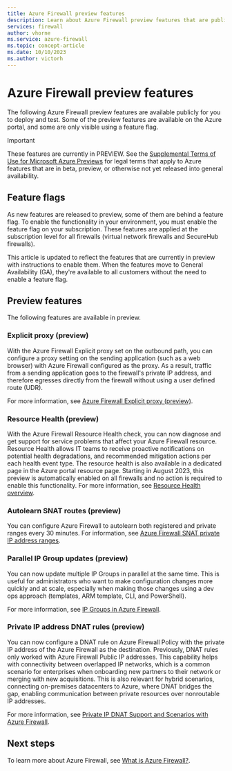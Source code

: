 ```yaml
---
title: Azure Firewall preview features
description: Learn about Azure Firewall preview features that are publicly available now.
services: firewall
author: vhorne
ms.service: azure-firewall
ms.topic: concept-article
ms.date: 10/10/2023
ms.author: victorh
---
```


# Azure Firewall preview features

The following Azure Firewall preview features are available publicly for you to deploy and test. Some of the preview features are available on the Azure portal, and some are only visible using a feature flag.

> [!IMPORTANT]
> These features are currently in PREVIEW.
> See the [Supplemental Terms of Use for Microsoft Azure Previews](https://azure.microsoft.com/support/legal/preview-supplemental-terms/) for legal terms that apply to Azure features that are in beta, preview, or otherwise not yet released into general availability.

## Feature flags

As new features are released to preview, some of them are behind a feature flag. To enable the functionality in your environment, you must enable the feature flag on your subscription. These features are applied at the subscription level for all firewalls (virtual network firewalls and SecureHub firewalls).  

This article is updated to reflect the features that are currently in preview with instructions to enable them. When the features move to General Availability (GA), they're available to all customers without the need to enable a feature flag. 

## Preview features

The following features are available in preview.

### Explicit proxy (preview)

With the Azure Firewall Explicit proxy set on the outbound path, you can configure a proxy setting on the sending application (such as a web browser) with Azure Firewall configured as the proxy. As a result, traffic from a sending application goes to the firewall's private IP address, and therefore egresses directly from the firewall without using a user defined route (UDR).

For more information, see [Azure Firewall Explicit proxy (preview)](explicit-proxy.md).

### Resource Health (preview)

With the Azure Firewall Resource Health check, you can now diagnose and get support for service problems that affect your Azure Firewall resource. Resource Health allows IT teams to receive proactive notifications on potential health degradations, and recommended mitigation actions per each health event type.  The resource health is also available in a dedicated page in the Azure portal resource page.
Starting in August 2023, this preview is automatically enabled on all firewalls and no action is required to enable this functionality.
For more information, see [Resource Health overview](/azure/service-health/resource-health-overview).

### Autolearn SNAT routes (preview)

You can configure Azure Firewall to autolearn both registered and private ranges every 30 minutes. For information, see [Azure Firewall SNAT private IP address ranges](snat-private-range.md#auto-learn-snat-routes-preview).

### Parallel IP Group updates (preview)

You can now update multiple IP Groups in parallel at the same time. This is useful for administrators who want to make configuration changes more quickly and at scale, especially when making those changes using a dev ops approach (templates, ARM template, CLI, and PowerShell).

For more information, see [IP Groups in Azure Firewall](ip-groups.md#parallel-ip-group-updates-preview).

### Private IP address DNAT rules (preview)

You can now configure a DNAT rule on Azure Firewall Policy with the private IP address of the Azure Firewall as the destination. Previously, DNAT rules only worked with Azure Firewall Public IP addresses.
This capability helps with connectivity between overlapped IP networks, which is a common scenario for enterprises when onboarding new partners to their network or merging with new acquisitions.
This is also relevant for hybrid scenarios, connecting on-premises datacenters to Azure, where DNAT bridges the gap, enabling communication between private resources over nonroutable IP addresses.

For more information, see [Private IP DNAT Support and Scenarios with Azure Firewall](https://techcommunity.microsoft.com/t5/azure-network-security-blog/private-ip-dnat-support-and-scenarios-with-azure-firewall/ba-p/4230073).


## Next steps

To learn more about Azure Firewall, see [What is Azure Firewall?](overview.md).